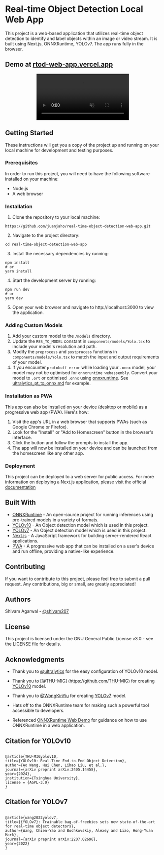 # Real-time Object Detection Local Web App 

This project is a web-based application that utilizes real-time object detection to identify and label objects within an image or video stream. It is built using Next.js, ONNXRuntime, YOLOv7. The app runs fully in the browser.
 
## Demo at [rtod-web-app.vercel.app](https://rtod-web-app.vercel.app/)

<div align="center" >
  <video autoplay loop muted
  src="https://user-images.githubusercontent.com/44163987/211734752-e354b590-0f55-465a-b783-504ed55d3ed3.mp4" alt="demo.mp4" >
  </video>
</div>

## Getting Started

These instructions will get you a copy of the project up and running on your local machine for development and testing purposes.

### Prerequisites

In order to run this project, you will need to have the following software installed on your machine:

- Node.js
- A web browser

### Installation

1. Clone the repository to your local machine:

```
https://github.com/juanjaho/real-time-object-detection-web-app.git
```

2. Navigate to the project directory:

```
cd real-time-object-detection-web-app
```

3. Install the necessary dependencies by running:

```
npm install
# or
yarn install
```

4. Start the development server by running:

```
npm run dev
# or
yarn dev
```

5. Open your web browser and navigate to http://localhost:3000 to view the application.

### Adding Custom Models

1. Add your custom model to the `/models` directory.
2. Update the `RES_TO_MODEL` constant in `components/models/Yolo.tsx` to include your model's resolution and path.
3. Modify the `preprocess` and `postprocess` functions in `components/models/Yolo.tsx` to match the input and output requirements of your model.
4. If you encounter `protobuff error` while loading your `.onnx` model, your model may not be optimised for `onnxruntime webassembly`. Convert your model to `.ort` or optimised `.onnx` using [onnxruntime](https://onnxruntime.ai/docs/performance/model-optimizations/ort-format-models.html). See [ultralytics_pt_to_onnx.md](./ultralytics_pt_to_onnx.md) for example.

### Installation as PWA

This app can also be installed on your device (desktop or mobile) as a progressive web app (PWA). Here's how:

1. Visit the app's URL in a web browser that supports PWAs (such as Google Chrome or Firefox).
2. Look for the "Install" or "Add to Homescreen" button in the browser's interface.
3. Click the button and follow the prompts to install the app.
4. The app will now be installed on your device and can be launched from the homescreen like any other app.

### Deployment

This project can be deployed to a web server for public access. For more information on deploying a Next.js application, please visit the official [documentation](https://nextjs.org/docs/deployment/)

## Built With

- [ONNXRuntime](https://onnxruntime.ai/) - An open-source project for running inferences using pre-trained models in a variety of formats.
- [YOLOv10](https://github.com/THU-MIG/yolov10) - An Object detection model which is used in this project.
- [YOLOv7](https://github.com/WongKinYiu/yolov7) - An Object detection model which is used in this project.
- [Next.js](https://nextjs.org/) - A JavaScript framework for building server-rendered React applications.
- [PWA](https://developer.mozilla.org/en-US/docs/Web/Progressive_web_apps) - A progressive web app that can be installed on a user's device and run offline, providing a native-like experience.

## Contributing

If you want to contribute to this project, please feel free to submit a pull request. Any contributions, big or small, are greatly appreciated!

## Authors

Shivam Agarwal - [@shivam207](https://github.com/shivam207)

## License

This project is licensed under the GNU General Public License v3.0 - see the [LICENSE](LICENSE.md) file for details.

## Acknowledgments

- Thank you to [@ultralytics](https://github.com/ultralytics) for the easy configuration of YOLOv10 model.

- Thank you to [@THU-MIG] (https://github.com/THU-MIG) for creating [YOLOv10](https://github.com/THU-MIG/yolov10) model.

- Thank you to [@WongKinYiu](https://github.com/WongKinYiu) for creating [YOLOv7](https://github.com/WongKinYiu/yolov7) model.

- Hats off to the ONNXRuntime team for making such a powerful tool accessible to developers.

- Referenced [ONNXRuntime Web Demo](https://github.com/microsoft/onnxruntime-web-demo) for guidance on how to use ONNXRuntime in a web application.

## Citation for YOLOv10

```

@article{THU-MIGyolov10,
title={YOLOv10: Real-Time End-to-End Object Detection},
author={Ao Wang, Hui Chen, Lihao Liu, et al.},
journal={arXiv preprint arXiv:2405.14458},
year={2024},
institution={Tsinghua University},
license = {AGPL-3.0}
}

```

## Citation for YOLOv7

```

@article{wang2022yolov7,
title={{YOLOv7}: Trainable bag-of-freebies sets new state-of-the-art for real-time object detectors},
author={Wang, Chien-Yao and Bochkovskiy, Alexey and Liao, Hong-Yuan Mark},
journal={arXiv preprint arXiv:2207.02696},
year={2022}
}

```
